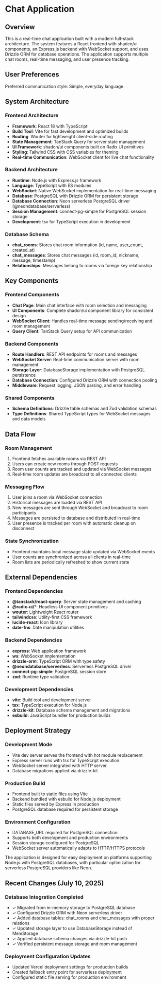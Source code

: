 # Chat Application

## Overview

This is a real-time chat application built with a modern full-stack architecture. The system features a React frontend with shadcn/ui components, an Express.js backend with WebSocket support, and uses Drizzle ORM for database operations. The application supports multiple chat rooms, real-time messaging, and user presence tracking.

## User Preferences

Preferred communication style: Simple, everyday language.

## System Architecture

### Frontend Architecture
- **Framework**: React 18 with TypeScript
- **Build Tool**: Vite for fast development and optimized builds
- **Routing**: Wouter for lightweight client-side routing
- **State Management**: TanStack Query for server state management
- **UI Framework**: shadcn/ui components built on Radix UI primitives
- **Styling**: Tailwind CSS with CSS variables for theming
- **Real-time Communication**: WebSocket client for live chat functionality

### Backend Architecture
- **Runtime**: Node.js with Express.js framework
- **Language**: TypeScript with ES modules
- **WebSocket**: Native WebSocket implementation for real-time messaging
- **Database**: PostgreSQL with Drizzle ORM for persistent storage
- **Database Connection**: Neon serverless PostgreSQL driver (@neondatabase/serverless)
- **Session Management**: connect-pg-simple for PostgreSQL session storage
- **Development**: tsx for TypeScript execution in development

### Database Schema
- **chat_rooms**: Stores chat room information (id, name, user_count, created_at)
- **chat_messages**: Stores chat messages (id, room_id, nickname, message, timestamp)
- **Relationships**: Messages belong to rooms via foreign key relationship

## Key Components

### Frontend Components
- **Chat Page**: Main chat interface with room selection and messaging
- **UI Components**: Complete shadcn/ui component library for consistent design
- **WebSocket Client**: Handles real-time message sending/receiving and room management
- **Query Client**: TanStack Query setup for API communication

### Backend Components
- **Route Handlers**: REST API endpoints for rooms and messages
- **WebSocket Server**: Real-time communication server with room management
- **Storage Layer**: DatabaseStorage implementation with PostgreSQL persistence
- **Database Connection**: Configured Drizzle ORM with connection pooling
- **Middleware**: Request logging, JSON parsing, and error handling

### Shared Components
- **Schema Definitions**: Drizzle table schemas and Zod validation schemas
- **Type Definitions**: Shared TypeScript types for WebSocket messages and data models

## Data Flow

### Room Management
1. Frontend fetches available rooms via REST API
2. Users can create new rooms through POST requests
3. Room user counts are tracked and updated via WebSocket messages
4. Real-time room updates are broadcast to all connected clients

### Messaging Flow
1. User joins a room via WebSocket connection
2. Historical messages are loaded via REST API
3. New messages are sent through WebSocket and broadcast to room participants
4. Messages are persisted to database and distributed in real-time
5. User presence is tracked per room with automatic cleanup on disconnect

### State Synchronization
- Frontend maintains local message state updated via WebSocket events
- User counts are synchronized across all clients in real-time
- Room lists are periodically refreshed to show current state

## External Dependencies

### Frontend Dependencies
- **@tanstack/react-query**: Server state management and caching
- **@radix-ui/***: Headless UI component primitives
- **wouter**: Lightweight React router
- **tailwindcss**: Utility-first CSS framework
- **lucide-react**: Icon library
- **date-fns**: Date manipulation utilities

### Backend Dependencies
- **express**: Web application framework
- **ws**: WebSocket implementation
- **drizzle-orm**: TypeScript ORM with type safety
- **@neondatabase/serverless**: Serverless PostgreSQL driver
- **connect-pg-simple**: PostgreSQL session store
- **zod**: Runtime type validation

### Development Dependencies
- **vite**: Build tool and development server
- **tsx**: TypeScript execution for Node.js
- **drizzle-kit**: Database schema management and migrations
- **esbuild**: JavaScript bundler for production builds

## Deployment Strategy

### Development Mode
- Vite dev server serves the frontend with hot module replacement
- Express server runs with tsx for TypeScript execution
- WebSocket server integrated with HTTP server
- Database migrations applied via drizzle-kit

### Production Build
- Frontend built to static files using Vite
- Backend bundled with esbuild for Node.js deployment
- Static files served by Express in production
- PostgreSQL database required for persistent storage

### Environment Configuration
- DATABASE_URL required for PostgreSQL connection
- Supports both development and production environments
- Session storage configured for PostgreSQL
- WebSocket server automatically adapts to HTTP/HTTPS protocols

The application is designed for easy deployment on platforms supporting Node.js with PostgreSQL databases, with particular optimization for serverless PostgreSQL providers like Neon.

## Recent Changes (July 10, 2025)

### Database Integration Completed
- ✓ Migrated from in-memory storage to PostgreSQL database
- ✓ Configured Drizzle ORM with Neon serverless driver  
- ✓ Added database tables: chat_rooms and chat_messages with proper relations
- ✓ Updated storage layer to use DatabaseStorage instead of MemStorage
- ✓ Applied database schema changes via drizzle-kit push
- ✓ Verified persistent message storage and room management

### Deployment Configuration Updates
- Updated Vercel deployment settings for production builds
- Created fallback entry point for serverless deployment
- Configured static file serving for production environment